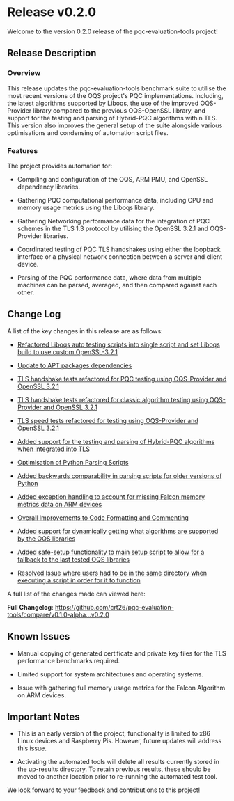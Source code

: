 # Release v0.2.0
Welcome to the version 0.2.0 release of the pqc-evaluation-tools project!

## Release Description 
### Overview
This release updates the pqc-evaluation-tools benchmark suite to utilise the most recent versions of the OQS project's PQC implementations. Including, the latest algorithms supported by Liboqs, the use of the improved OQS-Provider library compared to the previous OQS-OpenSSL library, and support for the testing and parsing of Hybrid-PQC algorithms within TLS. This version also improves the general setup of the suite alongside various optimisations and condensing of automation script files.

### Features
The project provides automation for:

- Compiling and configuration of the OQS, ARM PMU, and OpenSSL dependency libraries.

- Gathering PQC computational performance data, including CPU and memory usage metrics using the Liboqs library.

- Gathering Networking performance data for the integration of PQC schemes in the TLS 1.3  protocol by utilising the OpenSSL 3.2.1 and OQS-Provider libraries.

- Coordinated testing of PQC TLS handshakes using either the loopback interface or a physical network connection between a server and client device.

- Parsing of the PQC performance data, where data from multiple machines can be parsed, averaged, and then compared against each other.

## Change Log
A list of the key changes in this release are as follows:

- [Refactored Liboqs auto testing scripts into single script and set Liboqs build to use custom OpenSSL-3.2.1](https://github.com/crt26/pqc-evaluation-tools/commit/9463a97846855ad9cf8bf64883c6717586b3a489)

- [Update to APT packages dependencies](https://github.com/crt26/pqc-evaluation-tools/commit/2c9e0f15154c4b4b3dbf83fd866e150937a55018)

- [TLS handshake tests refactored for PQC testing using OQS-Provider and OpenSSL 3.2.1](https://github.com/crt26/pqc-evaluation-tools/commit/0f5289a3a110f76a6ceca6238ebf2e384f724145)

- [TLS handshake tests refactored for classic algorithm testing using OQS-Provider and OpenSSL 3.2.1](https://github.com/crt26/pqc-evaluation-tools/commit/785b0ec33ca5bd141fe8fe48f8ecd3abcde629a1)

- [TLS speed tests refactored for testing using OQS-Provider and OpenSSL 3.2.1](https://github.com/crt26/pqc-evaluation-tools/commit/d06ee43728563d6a8b1a3e8a128f1b7c71a89897)

- [Added support for the testing and parsing of Hybrid-PQC algorithms when integrated into TLS](https://github.com/crt26/pqc-evaluation-tools/commit/a2f78d2f445c2d070ec66efc3e1d99a7f7a275ac)

- [Optimisation of Python Parsing Scripts](https://github.com/crt26/pqc-evaluation-tools/commit/6b4e692b8083f391d181087f500b3389ffb007d8)

- [Added backwards comparability in parsing scripts for older versions of Python](https://github.com/crt26/pqc-evaluation-tools/commit/1979e9fcb0b000024f460cd5b07a0ca5583c1661)

- [Added exception handling to account for missing Falcon memory metrics data on ARM devices](https://github.com/crt26/pqc-evaluation-tools/commit/cfc529fa75c96be1a57dcde18b2ea02012e5530c)

- [Overall Improvements to Code Formatting and Commenting](https://github.com/crt26/pqc-evaluation-tools/commit/e08aeaf0673741200c931538899137e95afa30be)

- [Added support for dynamically getting what algorithms are supported by the OQS libraries](https://github.com/crt26/pqc-evaluation-tools/commit/f81d25ff23f8cfa13df69ae5608d45bb435a0d6e)

- [Added safe-setup functionality to main setup script to allow for a fallback to the last tested OQS libraries](https://github.com/crt26/pqc-evaluation-tools/commit/6114717f1a967c7a7ca8d95f6f7a7ce94683425e)

- [Resolved Issue where users had to be in the same directory when executing a script in order for it to function](https://github.com/crt26/pqc-evaluation-tools/commit/fde7fd0c6836f5ee63492b68fa8f2d26d6cfb57f)


A full list of the changes made can viewed here:

**Full Changelog**: https://github.com/crt26/pqc-evaluation-tools/compare/v0.1.0-alpha...v0.2.0

## Known Issues

- Manual copying of generated certificate and private key files for the TLS performance benchmarks required.
  
- Limited support for system architectures and operating systems.
  
- Issue with gathering full memory usage metrics for the Falcon Algorithm on ARM devices.

## Important Notes
 - This is an early version of the project, functionality is limited to x86 Linux devices and Raspberry Pis. However, future updates will address this issue.
  
- Activating the automated tools will delete all results currently stored in the up-results directory. To retain previous results, these should be moved to another location prior to re-running the automated test tool.

We look forward to your feedback and contributions to this project!
